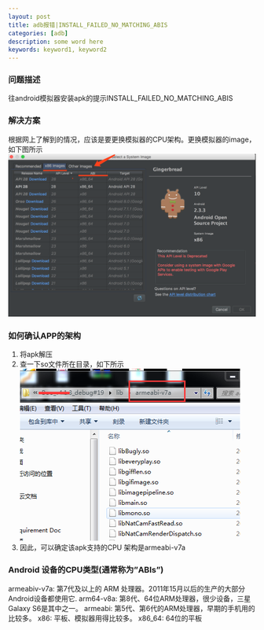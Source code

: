 ```yaml
---
layout: post
title: adb报错|INSTALL_FAILED_NO_MATCHING_ABIS
categories: [adb]
description: some word here
keywords: keyword1, keyword2
---
```


### 问题描述
往android模拟器安装apk的提示INSTALL_FAILED_NO_MATCHING_ABIS

### 解决方案
根据网上了解到的情况，应该是要更换模拟器的CPU架构。更换模拟器的image，如下图所示
![](/images/2018-6-22-1.png)

### 如何确认APP的架构
1. 将apk解压
2. 查一下so文件所在目录，如下所示
![](/images/2018-6-22-2.png)
3. 因此，可以确定该apk支持的CPU 架构是armeabi-v7a

### Android 设备的CPU类型(通常称为”ABIs”)
armeabiv-v7a: 第7代及以上的 ARM 处理器。2011年15月以后的生产的大部分Android设备都使用它.
arm64-v8a: 第8代、64位ARM处理器，很少设备，三星 Galaxy S6是其中之一。
armeabi: 第5代、第6代的ARM处理器，早期的手机用的比较多。
x86: 平板、模拟器用得比较多。
x86_64: 64位的平板
